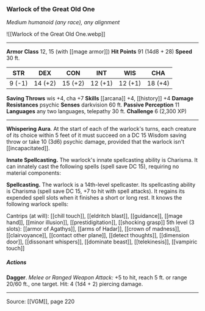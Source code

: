 ### Warlock of the Great Old One
_Medium humanoid (any race), any alignment_

![[Warlock of the Great Old One.webp]]




---

**Armor Class** 12, 15 (with [[mage armor]])
**Hit Points** 91 (14d8 + 28)
**Speed** 30 ft.

| STR     | DEX     | CON     | INT     | WIS     | CHA     |
|---------|---------|---------|---------|---------|---------|
| 9 (-1) | 14 (+2) | 15 (+2) | 12 (+1) | 12 (+1) | 18 (+4) |

**Saving Throws** wis +4, cha +7
**Skills** [[arcana]] +4, [[history]] +4
**Damage Resistances** psychic
**Senses** darkvision 60 ft.
**Passive Perception** 11
**Languages** any two languages, telepathy 30 ft.
**Challenge** 6 (2,300 XP)

---

**Whispering Aura**. At the start of each of the warlock's turns, each creature of its choice within 5 feet of it must succeed on a DC 15 Wisdom saving throw or take 10 (3d6) psychic damage, provided that the warlock isn't [[incapacitated]].

**Innate Spellcasting.** The warlock's innate spellcasting ability is Charisma. It can innately cast the following spells (spell save DC 15), requiring no material components:

**Spellcasting.** The warlock is a 14th-level spellcaster. Its spellcasting ability is Charisma (spell save DC 15, +7 to hit with spell attacks). It regains its expended spell slots when it finishes a short or long rest. It knows the following warlock spells:

Cantrips (at will): [[chill touch]], [[eldritch blast]], [[guidance]], [[mage hand]], [[minor illusion]], [[prestidigitation]], [[shocking grasp]]
5th level (3 slots): [[armor of Agathys]], [[arms of Hadar]], [[crown of madness]], [[clairvoyance]], [[contact other plane]], [[detect thoughts]], [[dimension door]], [[dissonant whispers]], [[dominate beast]], [[telekinesis]], [[vampiric touch]]

##### Actions
**Dagger**. _Melee or Ranged Weapon Attack:_ +5 to hit, reach 5 ft. or range 20/60 ft., one target. Hit: 4 (1d4 + 2) piercing damage.


---

Source: [[VGM]], page 220